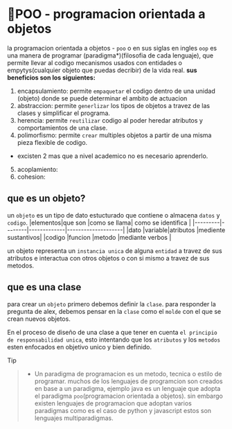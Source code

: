 # 🚌POO - programacion orientada a objetos
la programacion orientada a objetos - `poo` o en sus siglas en ingles `oop` es una manera de programar (paradigma*)(filosofia de cada lenguaje), que permite llevar al codigo mecanismos usados con entidades o empytys(cualquier objeto que puedas decribir) de la vida real.
**sus beneficios son los siguientes:**
1. encapsulamiento: permite `empaquetar` el codigo dentro de una unidad (objeto) donde se puede determinar el ambito de actuacion  
2. abstraccion: permite `generlizar` los tipos de objetos a travez de las clases y simplificar el programa.
3. herencia: permite `reutilizar` codigo al poder heredar atributos y comportamientos de una clase.
4. polimorfismo: permite `crear` multiples objetos a partir de una misma pieza flexible de codigo.
* excisten 2 mas que a nivel academico no es necesario aprenderlo.
5. acoplamiento:
6. cohesion:

## que es un objeto?
un `objeto` es un tipo de dato estucturado que contiene o almacena `datos` y `codigo`. 
|elementos|que son |como se llama| como se identifica |
|---------|--------|-------------|--------------------|
|dato     |variable|atributos    |mediente sustantivos|
|codigo   |funcion |metodo       |mediante verbos     |

un objeto representa un `instancia unica` de alguna `entidad` a travez de sus atributos e interactua con otros objetos o con si mismo a travez de sus metodos.
## que es una clase
para crear un `objeto` primero debemos definir la `clase`.
para responder la pregunta de alex, debemos pensar en la `clase` como el `molde` con el que se crean nuevos objetos.

En el proceso de diseño de una clase a que tener en cuenta `el principio de responsabilidad unica`, esto intentando que los `atributos` y los `metodos` esten enfocados en objetivo unico y bien definido.

> [!TIP]

> * Un paradigma de programacion es un metodo, tecnica o estilo de programar. muchos de los lenguajes de programcion son creados en base a un paradigma, ejemplo java es un lenguaje que adopta el paradigma `poo`(programacion orientada a objetos). sin embargo existen lenguajes de programacion que adoptan varios paradigmas como es el caso de python y javascript estos son lenguajes multiparadigmas.
